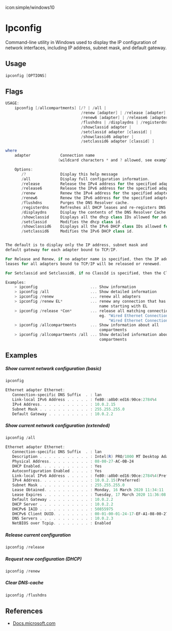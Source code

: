 icon:simple/windows10

# Ipconfig

Command-line utility in Windows used to display the IP configuration of network interfaces, including IP address, subnet mask, and default gateway.

## Usage

```powershell
ipconfig [OPTIONS]
```

## Flags

```powershell
USAGE:
    ipconfig [/allcompartments] [/? | /all |
                                 /renew [adapter] | /release [adapter] |
                                 /renew6 [adapter] | /release6 [adapter] |
                                 /flushdns | /displaydns | /registerdns |
                                 /showclassid adapter |
                                 /setclassid adapter [classid] |
                                 /showclassid6 adapter |
                                 /setclassid6 adapter [classid] ]

where
    adapter             Connection name
                       (wildcard characters * and ? allowed, see examples)

    Options:
       /?               Display this help message
       /all             Display full configuration information.
       /release         Release the IPv4 address for the specified adapter.
       /release6        Release the IPv6 address for the specified adapter.
       /renew           Renew the IPv4 address for the specified adapter.
       /renew6          Renew the IPv6 address for the specified adapter.
       /flushdns        Purges the DNS Resolver cache.
       /registerdns     Refreshes all DHCP leases and re-registers DNS names
       /displaydns      Display the contents of the DNS Resolver Cache.
       /showclassid     Displays all the dhcp class IDs allowed for adapter.
       /setclassid      Modifies the dhcp class id.
       /showclassid6    Displays all the IPv6 DHCP class IDs allowed for adapter.
       /setclassid6     Modifies the IPv6 DHCP class id.


The default is to display only the IP address, subnet mask and
default gateway for each adapter bound to TCP/IP.

For Release and Renew, if no adapter name is specified, then the IP address
leases for all adapters bound to TCP/IP will be released or renewed.

For Setclassid and Setclassid6, if no ClassId is specified, then the ClassId is removed.

Examples:
    > ipconfig                       ... Show information
    > ipconfig /all                  ... Show detailed information
    > ipconfig /renew                ... renew all adapters
    > ipconfig /renew EL*            ... renew any connection that has its
                                         name starting with EL
    > ipconfig /release *Con*        ... release all matching connections,
                                         eg. "Wired Ethernet Connection 1" or
                                             "Wired Ethernet Connection 2"
    > ipconfig /allcompartments      ... Show information about all
                                         compartments
    > ipconfig /allcompartments /all ... Show detailed information about all
                                         compartments
```

## Examples

##### Show current network configuration (basic)

```powershell
ipconfig
```

```powershell
Ethernet adapter Ethernet:
   Connection-specific DNS Suffix  . : lan
   Link-local IPv6 Address . . . . . : fe80::a8b0:ed16:90ce:2784%4
   IPv4 Address. . . . . . . . . . . : 10.0.2.15
   Subnet Mask . . . . . . . . . . . : 255.255.255.0
   Default Gateway . . . . . . . . . : 10.0.2.2
```

##### Show current network configuration (extended)

```powershell
ipconfig /all
```

```powershell
Ethernet adapter Ethernet:
   Connection-specific DNS Suffix  . : lan
   Description . . . . . . . . . . . : Intel(R) PRO/1000 MT Desktop Adapter
   Physical Address. . . . . . . . . : 08-00-27-AC-0B-24
   DHCP Enabled. . . . . . . . . . . : Yes
   Autoconfiguration Enabled . . . . : Yes
   Link-local IPv6 Address . . . . . : fe80::a8b0:ed16:90ce:2784%4(Preferred)
   IPv4 Address. . . . . . . . . . . : 10.0.2.15(Preferred)
   Subnet Mask . . . . . . . . . . . : 255.255.255.0
   Lease Obtained. . . . . . . . . . : Monday, 16 March 2020 11:34:11
   Lease Expires . . . . . . . . . . : Tuesday, 17 March 2020 11:36:08
   Default Gateway . . . . . . . . . : 10.0.2.2
   DHCP Server . . . . . . . . . . . : 10.0.2.2
   DHCPv6 IAID . . . . . . . . . . . : 50855975
   DHCPv6 Client DUID. . . . . . . . : 00-01-00-01-24-17-EF-A1-08-00-27-AC-0B-24
   DNS Servers . . . . . . . . . . . : 10.0.2.3
   NetBIOS over Tcpip. . . . . . . . : Enabled
```

##### Release current configuration

```powershell
ipconfig /release
```

##### Request new configuration (DHCP)

```powershell
ipconfig /renew
```

##### Clear DNS-cache

```powershell
ipconfig /flushdns
```

## References

- [Docs.microsoft.com](https://docs.microsoft.com/en-us/windows-server/administration/windows-commands/ipconfig)
